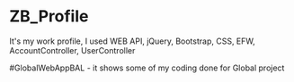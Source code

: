 # ZB_Profile
It's my work profile, I used WEB API, jQuery, Bootstrap, CSS, EFW, AccountController, UserController 

#GlobalWebAppBAL - it shows some of my coding done for Global project

